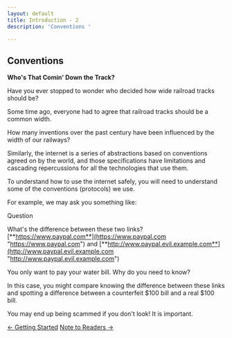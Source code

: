 ```yaml
---
layout: default
title: Introduction - 2
description: 'Conventions '

---
```

## Conventions

**Who's That Comin' Down the Track?**

Have you ever stopped to wonder who decided how wide railroad tracks should be?

Some time ago, everyone had to agree that railroad tracks should be a common width.

How many inventions over the past century have been influenced by the width of our railways?

Similarly, the internet is a series of abstractions based on conventions agreed on by the world, and those specifications have limitations and cascading repercussions for all the technologies that use them.

To understand how to use the internet safely, you will need to understand some of the conventions (protocols) we use.

For example, we may ask you something like:

Question

What's the difference between these two links?  
[**https://www.paypal.com**](https://www.paypal.com "https://www.paypal.com") and [**http://www.paypal.evil.example.com**](http://www.paypal.evil.example.com "http://www.paypal.evil.example.com")

You only want to pay your water bill. Why do you need to know?

In this case, you might compare knowing the difference between these links and spotting a difference between a counterfeit $100 bill and a real $100 bill.

You may end up being scammed if you don't look! It is important.


[← Getting Started](./getting_started.html)
[Note to Readers →](./note_to_readers.html)